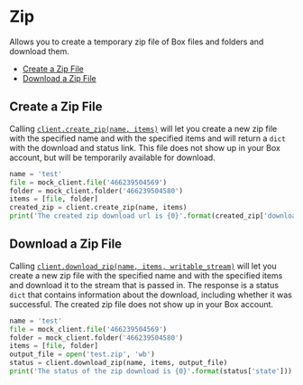 Zip
========

Allows you to create a temporary zip file of Box files and folders and download them.

<!-- START doctoc generated TOC please keep comment here to allow auto update -->
<!-- DON'T EDIT THIS SECTION, INSTEAD RE-RUN doctoc TO UPDATE -->


- [Create a Zip File](#create-a-zip-file)
- [Download a Zip File](#download-a-zip-file)

<!-- END doctoc generated TOC please keep comment here to allow auto update -->

Create a Zip File
-----------------------------

Calling [`client.create_zip(name, items)`][create_zip] will let you create a new zip file with the specified name and with the specified items and will return a `dict` with the download and status link. This file does not show up in your Box account, but will be temporarily available for download.

```python
name = 'test'
file = mock_client.file('466239504569')
folder = mock_client.folder('466239504580')
items = [file, folder]
created_zip = client.create_zip(name, items)
print('The created zip download url is {0}'.format(created_zip['download_url']))
```

[create_zip]: https://box-python-sdk.readthedocs.io/en/latest/boxsdk.client.html#boxsdk.client.client.Client.create_zip

Download a Zip File
-----------------------------

Calling [`client.download_zip(name, items, writable_stream)`][create_zip] will let you create a new zip file 
with the specified name and with the specified items and download it to the stream that is passed in. The response is a status `dict` that contains information about the download, including whether it was successful. The created zip file does not show up in your Box account.

```python
name = 'test'
file = mock_client.file('466239504569')
folder = mock_client.folder('466239504580')
items = [file, folder]
output_file = open('test.zip', 'wb')
status = client.download_zip(name, items, output_file)
print('The status of the zip download is {0}'.format(status['state']))
```

[download_zip]: https://box-python-sdk.readthedocs.io/en/latest/boxsdk.client.html#boxsdk.client.client.Client.download_zip
